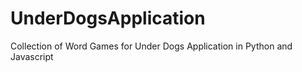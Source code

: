 # UnderDogsApplication
Collection of Word Games for Under Dogs Application in Python and Javascript
